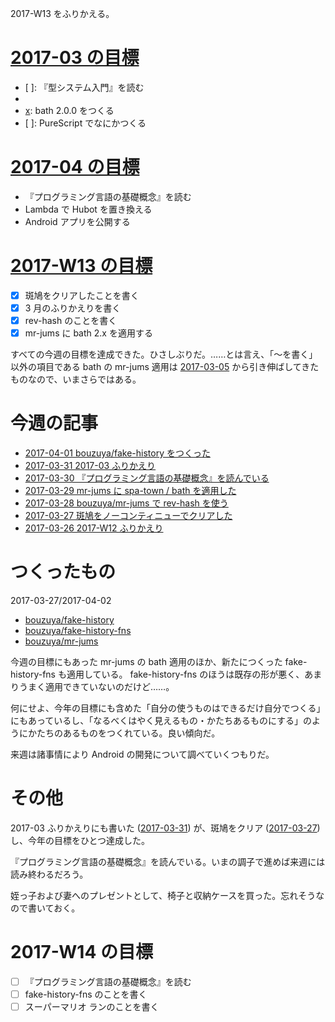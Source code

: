 2017-W13 をふりかえる。

# [2017-03 の目標][2017-02-28]

- [ ]: 『型システム入門』を読む
- [x]: 斑鳩を続ける
- [x]: bath 2.0.0 をつくる
- [ ]: PureScript でなにかつくる

# [2017-04 の目標][2017-03-31]

- 『プログラミング言語の基礎概念』を読む
- Lambda で Hubot を置き換える
- Android アプリを公開する

# [2017-W13 の目標][2017-03-26]

- [x] 斑鳩をクリアしたことを書く
- [x] 3 月のふりかえりを書く
- [x] rev-hash のことを書く
- [x] mr-jums に bath 2.x を適用する

すべての今週の目標を達成できた。ひさしぶりだ。……とは言え、「〜を書く」以外の項目である bath の mr-jums 適用は [2017-03-05][] から引き伸ばしてきたものなので、いまさらではある。

# 今週の記事

- [2017-04-01 bouzuya/fake-history をつくった][2017-04-01]
- [2017-03-31 2017-03 ふりかえり][2017-03-31]
- [2017-03-30 『プログラミング言語の基礎概念』を読んでいる][2017-03-30]
- [2017-03-29 mr-jums に spa-town / bath を適用した][2017-03-29]
- [2017-03-28 bouzuya/mr-jums で rev-hash を使う][2017-03-28]
- [2017-03-27 斑鳩をノーコンティニューでクリアした][2017-03-27]
- [2017-03-26 2017-W12 ふりかえり][2017-03-26]

# つくったもの

2017-03-27/2017-04-02

- [bouzuya/fake-history][]
- [bouzuya/fake-history-fns][]
- [bouzuya/mr-jums][]

今週の目標にもあった mr-jums の bath 適用のほか、新たにつくった fake-history-fns も適用している。 fake-history-fns のほうは既存の形が悪く、あまりうまく適用できていないのだけど……。

何にせよ、今年の目標にも含めた「自分の使うものはできるだけ自分でつくる」にもあっているし、「なるべくはやく見えるもの・かたちあるものにする」のようにかたちのあるものをつくれている。良い傾向だ。

来週は諸事情により Android の開発について調べていくつもりだ。

# その他

2017-03 ふりかえりにも書いた ([2017-03-31][]) が、斑鳩をクリア ([2017-03-27][]) し、今年の目標をひとつ達成した。

『プログラミング言語の基礎概念』を読んでいる。いまの調子で進めば来週には読み終わるだろう。

姪っ子および妻へのプレゼントとして、椅子と収納ケースを買った。忘れそうなので書いておく。

# 2017-W14 の目標

- [ ] 『プログラミング言語の基礎概念』を読む
- [ ] fake-history-fns のことを書く
- [ ] スーパーマリオ ランのことを書く

[2017-02-28]: http://blog.bouzuya.net/2017/02/28/
[2017-03-05]: http://blog.bouzuya.net/2017/03/05/
[2017-03-26]: http://blog.bouzuya.net/2017/03/26/
[2017-03-27]: http://blog.bouzuya.net/2017/03/27/
[2017-03-28]: http://blog.bouzuya.net/2017/03/28/
[2017-03-29]: http://blog.bouzuya.net/2017/03/29/
[2017-03-30]: http://blog.bouzuya.net/2017/03/30/
[2017-03-31]: http://blog.bouzuya.net/2017/03/31/
[2017-04-01]: http://blog.bouzuya.net/2017/04/01/
[bouzuya/fake-history-fns]: https://github.com/bouzuya/fake-history-fns
[bouzuya/fake-history]: https://github.com/bouzuya/fake-history
[bouzuya/mr-jums]: https://github.com/bouzuya/mr-jums
